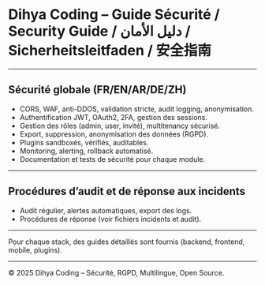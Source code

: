 # Dihya Coding – Guide Sécurité / Security Guide / دليل الأمان / Sicherheitsleitfaden / 安全指南

---

## Sécurité globale (FR/EN/AR/DE/ZH)

- CORS, WAF, anti-DDOS, validation stricte, audit logging, anonymisation.
- Authentification JWT, OAuth2, 2FA, gestion des sessions.
- Gestion des rôles (admin, user, invité), multitenancy sécurisé.
- Export, suppression, anonymisation des données (RGPD).
- Plugins sandboxés, vérifiés, auditables.
- Monitoring, alerting, rollback automatisé.
- Documentation et tests de sécurité pour chaque module.

---

## Procédures d’audit et de réponse aux incidents
- Audit régulier, alertes automatiques, export des logs.
- Procédures de réponse (voir fichiers incidents et audit).

---

Pour chaque stack, des guides détaillés sont fournis (backend, frontend, mobile, plugins).

---

© 2025 Dihya Coding – Sécurité, RGPD, Multilingue, Open Source.
